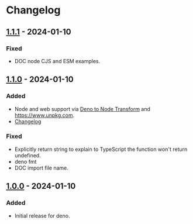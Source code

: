 # Changelog

## [1.1.1] - 2024-01-10

### Fixed

- DOC node CJS and ESM examples.

## [1.1.0] - 2024-01-10

### Added

- Node and web support via
  [Deno to Node Transform](https://github.com/denoland/dnt) and
  <https://www.unpkg.com>.
- [Changelog](https://keepachangelog.com/en/1.1.0/)

### Fixed

- Explicitly return string to explain to TypeScript the function won't return
  undefined.
- deno fmt
- DOC import file name.

## [1.0.0] - 2024-01-10

### Added

- Initial release for deno.

[1.1.1]: https://github.com/rentzsch/pretty164/compare/1.1.0...1.1.1
[1.1.0]: https://github.com/rentzsch/pretty164/compare/1.0.0...1.1.0
[1.0.0]: https://github.com/rentzsch/pretty164/releases/tag/1.0.0
